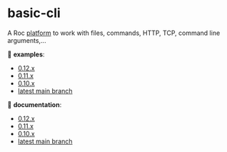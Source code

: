 # basic-cli

A Roc [platform](https://github.com/roc-lang/roc/wiki/Roc-concepts-explained#platform) to work with files, commands, HTTP, TCP, command line arguments,...

:eyes: **examples**:
  - [0.12.x](https://github.com/roc-lang/basic-cli/tree/0.12.0/examples)
  - [0.11.x](https://github.com/roc-lang/basic-cli/tree/0.11.0/examples)
  - [0.10.x](https://github.com/roc-lang/basic-cli/tree/0.10.0/examples)
  - [latest main branch](https://github.com/roc-lang/basic-cli/tree/main/examples)

:book: **documentation**:
  - [0.12.x](https://www.roc-lang.org/packages/basic-cli/0.12.0)
  - [0.11.x](https://www.roc-lang.org/packages/basic-cli/0.11.0)
  - [0.10.x](https://www.roc-lang.org/packages/basic-cli/0.10.0)
  - [latest main branch](https://www.roc-lang.org/packages/basic-cli)

